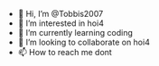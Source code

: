 - 👋 Hi, I’m @Tobbis2007
- 👀 I’m interested in hoi4
- 🌱 I’m currently learning coding
- 💞️ I’m looking to collaborate on hoi4
- 📫 How to reach me dont

<!---
Tobbis2007/Tobbis2007 is a ✨ special ✨ repository because its `README.md` (this file) appears on your GitHub profile.
You can click the Preview link to take a look at your changes.
--->
